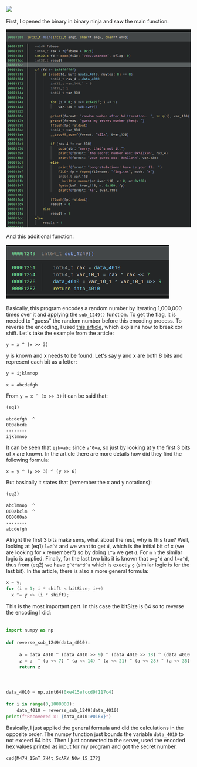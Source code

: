 <img src="https://github.com/raul-dunca/assets/blob/main/.images_CyberStudents-advent-of-ctf2024/day18_description.png">

First, I opened the binary in binary ninja and saw the main function:

<img src="https://github.com/raul-dunca/CyberStudents-advent-of-ctf2024/blob/main/.assets/day_18_info_1.png">

And this additional function:

<img src="https://github.com/raul-dunca/CyberStudents-advent-of-ctf2024/blob/main/.assets/day_18_info_2.png">

Basically, this program encodes a random number by iterating 1,000,000 times over it and applying the `sub_1249()` function. To get the flag, it is needed to "guess" the random number before this encoding process. To reverse the encoding, I used [this article](https://tobtu.com/blog/2023/3/breaking-xor-shift-prng/), which explains how to break xor shift. Let's take the example from the article:

```
y = x ^ (x >> 3)
```

y is known and x needs to be found. Let's  say y and x are both 8 bits and represent each bit as a letter:

```
y = ijklmnop

x = abcdefgh
```
From `y = x ^ (x >> 3)` it can be said that:

```
(eq1)

abcdefgh  ^
000abcde
--------
ijklmnop            
```

It can be seen that `ijk=abc` since `a^0=a`, so just by looking at y the first 3 bits of x are known. In the article there are more details how did they find the following formula:

```
x = y ^ (y >> 3) ^ (y >> 6)
```

But basically it states that (remember the x and y notations):

```
(eq2)

abclmnop  ^
000abclm  ^
000000ab
--------
abcdefgh
```

Alright the first 3 bits make sens, what about the rest, why is this true? Well, looking at (eq1) `l=a^d` and we want to get `d`, which is the initial bit of x (we are looking for x remember?) so by doing `l^a` we get `d`. For `m` `n` the similar logic is applied. Finally, for the last two bits it is known that `o=g^d` and `l=a^d`, thus from (eq2) we have `g^d^a^d^a` which is exactly `g` (similar logic is for the last bit). In the article, there is also a more general formula:

```c++
x = y;
for (i = 1; i * shift < bitSize; i++)
  x ^= y >> (i * shift);
```

This is the most important part. In this case the bitSize is 64 so to reverse the encoding I did:


```python

import numpy as np

def reverse_sub_1249(data_4010):

     a = data_4010 ^ (data_4010 >> 9) ^ (data_4010 >> 18) ^ (data_4010 >> 27) ^ (data_4010 >> 36) ^ (data_4010 >> 45) ^ (data_4010 >> 54) ^ (data_4010 >> 63)
     z = a  ^ (a << 7) ^ (a << 14) ^ (a << 21) ^ (a << 28) ^ (a << 35)  ^ (a << 42)  ^ (a << 49)  ^ (a << 56)  ^ (a << 63)
     return z



data_4010 = np.uint64(0xe415efccd9f117c4)

for i in range(0,1000000):
    data_4010 = reverse_sub_1249(data_4010)
print(f"Recovered x: {data_4010:#016x}")
```

Basically, I just applied the general formula and did the calculations in the opposite order. The numpy function just bounds the variable `data_4010` to not exceed 64 bits. Then I just connected to the server, used the encoded hex values printed as input for my program and got the secret number.


`csd{M47H_15nT_7H4t_5cARY_N0w_15_I7?}`
